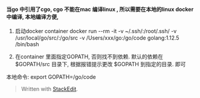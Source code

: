 #### 当go 中引用了cgo, cgo 不能在mac 编译linux , 所以需要在本地的linux docker 中编译, 本地编译方便, 

1. 启动docker container
 docker run --rm -it -v ~/.ssh/:/root/.ssh/ -v /usr/local/go/src/:/go/src -v /Users/xxx/go:/go/code  golang:1.12.5 /bin/bash

2. 在container 里面指定GOPATH, 否则找不到依赖. 
默认的依赖在 $GOPATH/src  目录下, 根据报错提示更改 $GOPATH 到指定的目录. 即可

本地命令: export GOPATH=/go/code





> Written with [StackEdit](https://stackedit.io/).
<!--stackedit_data:
eyJoaXN0b3J5IjpbMTM4NTc2MDUzLC0xMTE2NDIwMTU5XX0=
-->